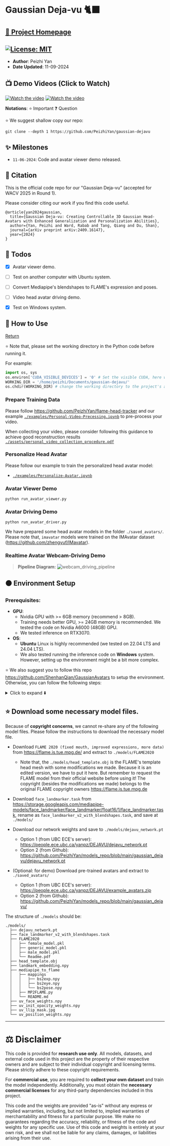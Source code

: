 # Gaussian Deja-vu 🐈‍⬛

## **[🚀 Project Homepage](https://peizhiyan.github.io/docs/dejavu/index.html)**

## [![License: MIT](https://img.shields.io/badge/License-MIT-yellow.svg)](https://opensource.org/licenses/MIT)

- **Author**: Peizhi Yan
- **Date Updated**: 11-09-2024


## 📺 Demo Videos (Click to Watch)
[![Watch the video](https://img.youtube.com/vi/Tm7uPEYzfpo/0.jpg)](https://www.youtube.com/watch?v=Tm7uPEYzfpo)
[![Watch the video](https://img.youtube.com/vi/j47MnAf9jRo/0.jpg)](https://www.youtube.com/watch?v=j47MnAf9jRo)



**Notations**:
⭐ Important 
❓ Question


⭐ We suggest shallow copy our repo:
```
git clone --depth 1 https://github.com/PeizhiYan/gaussian-dejavu
```


## ✨ Milestones
- ```11-06-2024```: Code and avatar viewer demo released.






## 💚 Citation

This is the official code repo for our "Gaussian Deja-vu" (accepted for WACV 2025 in Round 1). 

Please consider citing our work if you find this code useful.
```
@article{yan2024gaussian,
  title={Gaussian Deja-vu: Creating Controllable 3D Gaussian Head-Avatars with Enhanced Generalization and Personalization Abilities},
  author={Yan, Peizhi and Ward, Rabab and Tang, Qiang and Du, Shan},
  journal={arXiv preprint arXiv:2409.16147},
  year={2024}
}
```



## 🌱 Todos
- [x] Avatar viewer demo.
- [ ] Test on another computer with Ubuntu system.
- [ ] Convert Mediapipe's blendshapes to FLAME's expression and poses. 
- [ ] Video head avatar driving demo.
- [x] Test on Windows system.






## 🧸 How to Use

[Return](#)

⭐ Note that, please set the working directory in the Python code before running it.

For example:

```python
import os, sys
os.environ['CUDA_VISIBLE_DEVICES'] = '0' # Set the visible CUDA, here we use the second GPU
WORKING_DIR = '/home/peizhi/Documents/gaussian-dejavu/'
os.chdir(WORKING_DIR) # change the working directory to the project's absolute path
```

### Prepare Training Data

Please follow https://github.com/PeizhiYan/flame-head-tracker and our example [```./examples/Personal-Video-Precessing.ipynb```](./examples/Personal-Video-Processing.ipynb) to pre-process your video.

When collecting your video, please consider following this guidance to achieve good reconstruction results [```./assets/personal_video_collection_procedure.pdf```](./assets/personal_video_collection_procedure.pdf)

### Personalize Head Avatar

Please follow our example to train the personalized head avatar model:
- [```./examples/Personalize-Avatar.ipynb```](./examples/Personalize-Avatar.ipynb)

### Avatar Viewer Demo

```
python run_avatar_viewer.py
```

### Avatar Driving Demo

```
python run_avatar_driver.py
```


We have prepared some head avatar models in the folder ```./saved_avatars/```. Please note that, ```imavatar``` models were trained on the IMAvatar dataset (https://github.com/zhengyuf/IMavatar). 


### Realtime Avatar Webcam-Driving Demo

> **Pipeline Diagram:**
> ![webcam_driving_pipeline](./assets/dejavu_realtime_driving_demo.png)






## 🟠 Environment Setup


### Prerequisites:

- **GPU**: 
  - Nvidia GPU with >= 6GB memory (recommend > 8GB). 
  - Training needs better GPU, >= 24GB memory is recommended. We tested the code on Nvidia A6000 (48GB) GPU.
  - We tested inference on RTX3070.
- **OS**: 
  - **Ubuntu** Linux is highly recommended (we tested on 22.04 LTS and 24.04 LTS).
  - We also tested running the inference code on **Windows** system. However, setting up the environment might be a bit more complex.

⭐ We also suggest you to follow this repo https://github.com/ShenhanQian/GaussianAvatars to setup the environment. Otherwise, you can follow the following steps:


<details>
  <summary>Click to expand ⬇️</summary>

  ### Step 1: Create a conda environment. 

  ```
  conda create --name dejavu -y python=3.10
  conda activate dejavu
  ```

  ### Step 2: Install necessary libraries.

  #### Nvidia CUDA compiler (11.7)

  ```
  conda install -c "nvidia/label/cuda-11.7.1" cuda-toolkit ninja

  # (Linux only) ----------
  ln -s "$CONDA_PREFIX/lib" "$CONDA_PREFIX/lib64"  # to avoid error "/usr/bin/ld: cannot find -lcudart"

  # Install NVCC (optional, if the NVCC is not installed successfully try this)
  conda install -c conda-forge cudatoolkit=11.7 cudatoolkit-dev=11.7
  ```

  After install, check NVCC version (should be 11.7):

  ```
  nvcc --version
  ```

  #### PyTorch (2.0 with CUDA)

  ```
  pip install torch==2.0.1 torchvision --index-url https://download.pytorch.org/whl/cu117
  ```

  Now let's test if PyTorch is able to access CUDA device, the result should be ```True```:

  ```
  python -c "import torch; print(torch.cuda.is_available())"
  ```

  #### Some Python packages

  ```
  pip install -r requirements.txt
  ```

  **Note that**, by this time we have tested the following versions of ```nvdiffrast``` and ```pytorch3d```:
  - nvdiffrast == **0.3.1**
  - pytorch3d  == **0.7.8**




  #### Troubleshoot (Linux)

  Note that the NVCC needs g++ < 12:
  ```
  sudo update-alternatives --install /usr/bin/gcc gcc /usr/bin/gcc-11 50
  sudo update-alternatives --install /usr/bin/g++ g++ /usr/bin/g++-11 50
  sudo update-alternatives --install /usr/bin/c++ c++ /usr/bin/g++-11 50
  ```

  If there is problem with **nvdiffrast**, check whether it is related to the EGL header file in the error message. If it is, install the EGL Development Libraries (for Ubuntu/Debian-based systems):
  
  ```bash
  sudo apt-get update
  sudo apt-get install libegl1-mesa-dev
  ```
  Then, uninstall nvdiffrast and reinstall it.

</details>



## ⭐ Download some necessary model files.

Because of **copyright concerns**, we cannot re-share any of the following model files. Please follow the instructions to download the necessary model file.

- Download ```FLAME 2020 (fixed mouth, improved expressions, more data)``` from https://flame.is.tue.mpg.de/ and extract to ```./models/FLAME2020```
    - Note that, the ```./models/head_template.obj``` is the FLAME's template head mesh with some modifications we made. Because it is an edited version, we have to put it here. But remember to request the FLAME model from their official website before using it! The copyright (besides the modifications we made) belongs to the original FLAME copyright owners https://flame.is.tue.mpg.de 

- Download ```face_landmarker.task``` from https://storage.googleapis.com/mediapipe-models/face_landmarker/face_landmarker/float16/1/face_landmarker.task, rename as ```face_landmarker_v2_with_blendshapes.task```, and save at ```./models/```

- Download our network weights and save to ```./models/dejavu_network.pt```
  - Option 1 (from UBC ECE's server): https://people.ece.ubc.ca/yanpz/DEJAVU/dejavu_network.pt
  - Option 2 (from Github): https://github.com/PeizhiYan/models_repo/blob/main/gaussian_dejavu/dejavu_network.pt

- (Optional: for demo) Download pre-trained avatars and extract to ```./saved_avatars/```
  - Option 1 (from UBC ECE's server): https://people.ece.ubc.ca/yanpz/DEJAVU/example_avatars.zip
  - Option 2 (from Github): https://github.com/PeizhiYan/models_repo/blob/main/gaussian_dejavu/


The structure of ```./models``` should be:
```
./models/
  ├── dejavu_network.pt
  ├── face_landmarker_v2_with_blendshapes.task
  ├── FLAME2020
  │   ├── female_model.pkl
  │   ├── generic_model.pkl
  │   ├── male_model.pkl
  │   └── Readme.pdf
  ├── head_template.obj
  ├── landmark_embedding.npy
  ├── mediapipe_to_flame
  │   ├── mappings
  │   │   ├── bs2exp.npy
  │   │   ├── bs2eye.npy
  │   │   └── bs2pose.npy
  │   ├── MP2FLAME.py
  │   └── README.md
  ├── uv_face_weights.npy
  ├── uv_init_opacity_weights.npy
  ├── uv_llip_mask.jpg
  └── uv_position_weights.npy
```






---


# ⚖️ Disclaimer


This code is provided for **research use only**. All models, datasets, and external code used in this project are the property of their respective owners and are subject to their individual copyright and licensing terms. Please strictly adhere to these copyright requirements.

For **commercial use**, you are required to **collect your own dataset** and train the model independently. Additionally, you must obtain the **necessary commercial licenses** for any third-party dependencies included in this project.

This code and the weights are provided "as-is" without any express or implied warranties, including, but not limited to, implied warranties of merchantability and fitness for a particular purpose. We make no guarantees regarding the accuracy, reliability, or fitness of the code and weights for any specific use. Use of this code and weights is entirely at your own risk, and we shall not be liable for any claims, damages, or liabilities arising from their use.







